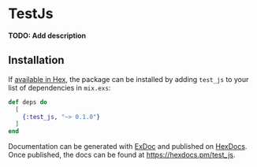 # TestJs

**TODO: Add description**

## Installation

If [available in Hex](https://hex.pm/docs/publish), the package can be installed
by adding `test_js` to your list of dependencies in `mix.exs`:

```elixir
def deps do
  [
    {:test_js, "~> 0.1.0"}
  ]
end
```

Documentation can be generated with [ExDoc](https://github.com/elixir-lang/ex_doc)
and published on [HexDocs](https://hexdocs.pm). Once published, the docs can
be found at <https://hexdocs.pm/test_js>.

